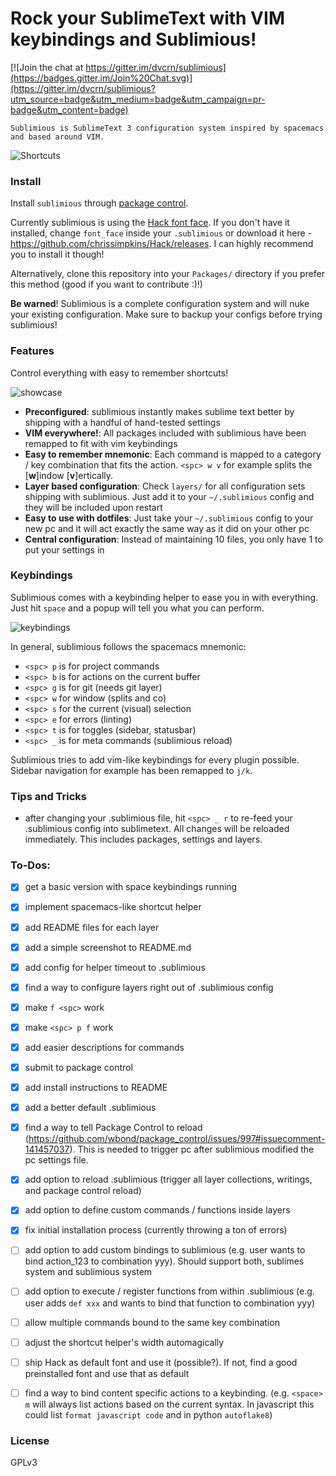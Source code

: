 # Rock your SublimeText with VIM keybindings and Sublimious!

[![Join the chat at https://gitter.im/dvcrn/sublimious](https://badges.gitter.im/Join%20Chat.svg)](https://gitter.im/dvcrn/sublimious?utm_source=badge&utm_medium=badge&utm_campaign=pr-badge&utm_content=badge)

```
Sublimious is SublimeText 3 configuration system inspired by spacemacs and based around VIM.
```

![Shortcuts](http://i.imgur.com/uvDjXNf.png)

### Install
Install `sublimious` through [package control](https://packagecontrol.io/packages/sublimious).

Currently sublimious is using the [Hack font face](https://github.com/chrissimpkins/Hack). If you don't have it installed, change `font_face` inside your `.sublimious` or download it here - https://github.com/chrissimpkins/Hack/releases. I can highly recommend you to install it though!

Alternatively, clone this repository into your `Packages/` directory if you prefer this method (good if you want to contribute :)!)

__Be warned__! Sublimious is a complete configuration system and will nuke your existing configuration. Make sure to backup your configs before trying sublimious!

### Features

Control everything with easy to remember shortcuts!

![showcase](http://i.imgur.com/MqsB6Pt.gif)

- __Preconfigured__: sublimious instantly makes sublime text better by shipping with a handful of hand-tested settings
- __VIM everywhere!__: All packages included with sublimious have been remapped to fit with vim keybindings
- __Easy to remember mnemonic__: Each command is mapped to a category / key combination that fits the action. `<spc> w v` for example splits the [__w__]indow [__v__]ertically.
- __Layer based configuration__: Check `layers/` for all configuration sets shipping with sublimious. Just add it to your `~/.sublimious` config and they will be included upon restart
- __Easy to use with dotfiles__: Just take your `~/.sublimious` config to your new pc and it will act exactly the same way as it did on your other pc
- __Central configuration__: Instead of maintaining 10 files, you only have 1 to put your settings in

### Keybindings

Sublimious comes with a keybinding helper to ease you in with everything. Just hit `space` and a popup will tell you what you can perform.

![keybindings](http://i.imgur.com/NBbFOCm.gif)

In general, sublimious follows the spacemacs mnemonic:
- `<spc> p` is for project commands
- `<spc> b` is for actions on the current buffer
- `<spc> g` is for git (needs git layer)
- `<spc> w` for window (splits and co)
- `<spc> s` for the current (visual) selection
- `<spc> e` for errors (linting)
- `<spc> t` is for toggles (sidebar, statusbar)
- `<spc> _` is for meta commands (sublimious reload)

Sublimious tries to add vim-like keybindings for every plugin possible. Sidebar navigation for example has been remapped to `j/k`.

### Tips and Tricks

- after changing your .sublimious file, hit `<spc> _ r` to re-feed your .sublimious config into sublimetext. All changes will be reloaded immediately. This includes packages, settings and layers.


### To-Dos:

- [x] get a basic version with space keybindings running
- [x] implement spacemacs-like shortcut helper
- [x] add README files for each layer
- [x] add a simple screenshot to README.md
- [x] add config for helper timeout to .sublimious
- [x] find a way to configure layers right out of .sublimious config
- [x] make `f <spc>` work
- [x] make `<spc> p f` work
- [x] add easier descriptions for commands
- [x] submit to package control
- [x] add install instructions to README
- [x] add a better default .sublimious
- [x] find a way to tell Package Control to reload (https://github.com/wbond/package_control/issues/997#issuecomment-141457037). This is needed to trigger pc after sublimious modified the pc settings file.
- [x] add option to reload .sublimious (trigger all layer collections, writings, and package control reload)
- [x] add option to define custom commands / functions inside layers
- [x] fix initial installation process (currently throwing a ton of errors)
- [ ] add option to add custom bindings to sublimious (e.g. user wants to bind action_123 to combination yyy). Should support both, sublimes system and sublimious system
- [ ] add option to execute / register functions from within .sublimious (e.g. user adds `def xxx` and wants to bind that function to combination yyy)
- [ ] allow multiple commands bound to the same key combination
- [ ] adjust the shortcut helper's width automagically
- [ ] ship Hack as default font and use it (possible?). If not, find a good preinstalled font and use that as default
- [ ] find a way to bind content specific actions to a keybinding. (e.g. `<space> m` will always list actions based on the current syntax. In javascript this could list `format javascript code` and in python `autoflake8`)


### License

GPLv3
